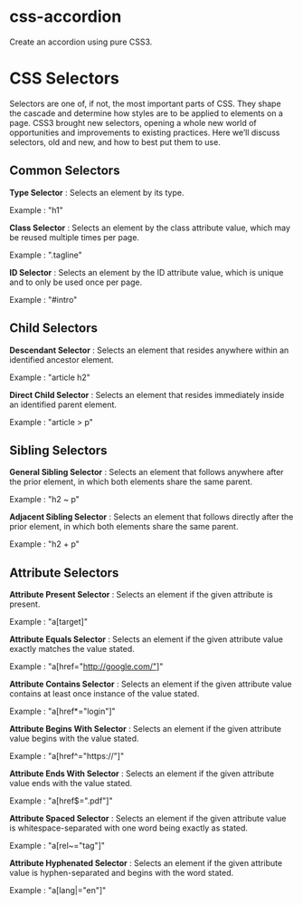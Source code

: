 # css-accordion
Create an accordion using pure CSS3.

# CSS Selectors
Selectors are one of, if not, the most important parts of CSS. They shape the cascade and determine how styles are to be applied to elements on a page. CSS3 brought new selectors, opening a whole new world of opportunities and improvements to existing practices. Here we’ll discuss selectors, old and new, and how to best put them to use.

## Common Selectors

**Type Selector** : Selects an element by its type. 

Example : "h1"

**Class Selector** : Selects an element by the class attribute value, which may be reused multiple times per page. 

Example : ".tagline"

**ID Selector** : Selects an element by the ID attribute value, which is unique and to only be used once per page. 

Example : "#intro"

## Child Selectors

**Descendant Selector** :	Selects an element that resides anywhere within an identified ancestor element.

Example : "article h2"

**Direct Child Selector** :	Selects an element that resides immediately inside an identified parent element.

Example : "article > p"

## Sibling Selectors

**General Sibling Selector** :	Selects an element that follows anywhere after the prior element, in which both elements share the same parent.

Example : "h2 ~ p"

**Adjacent Sibling Selector** :	Selects an element that follows directly after the prior element, in which both elements share the same parent.

Example : "h2 + p"

## Attribute Selectors

**Attribute Present Selector** :	Selects an element if the given attribute is present.

Example : "a[target]"

**Attribute Equals Selector** :	Selects an element if the given attribute value exactly matches the value stated.

Example : "a[href="http://google.com/"]"

**Attribute Contains Selector** :	Selects an element if the given attribute value contains at least once instance of the value stated.

Example : "a[href*="login"]"

**Attribute Begins With Selector** :	Selects an element if the given attribute value begins with the value stated.

Example : "a[href^="https://"]"

**Attribute Ends With Selector** :	Selects an element if the given attribute value ends with the value stated.

Example : "a[href$=".pdf"]"

**Attribute Spaced Selector** :	Selects an element if the given attribute value is whitespace-separated with one word being exactly as stated.

Example : "a[rel~="tag"]"

**Attribute Hyphenated Selector** :	Selects an element if the given attribute value is hyphen-separated and begins with the word stated.

Example : "a[lang|="en"]"
